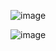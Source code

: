 ![image](https://github.com/web-god/scroll-progressbar/assets/132649294/f3bb413c-36d7-47f4-9ef0-ce3c65959efa)

![image](https://github.com/web-god/scroll-progressbar/assets/132649294/a5963996-e6a6-4dbe-95e1-e807b304bd66)
